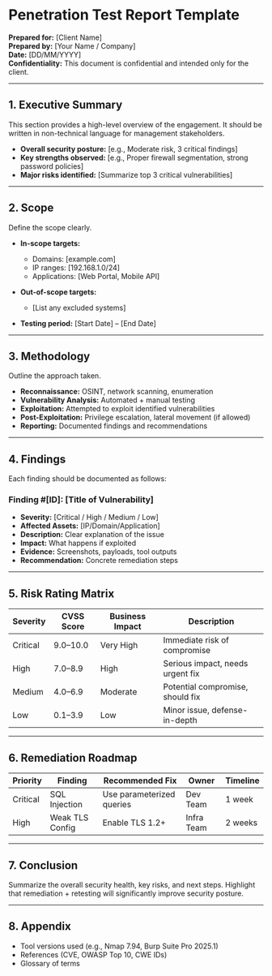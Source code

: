 # Penetration Test Report Template

**Prepared for:** [Client Name]  
**Prepared by:** [Your Name / Company]  
**Date:** [DD/MM/YYYY]  
**Confidentiality:** This document is confidential and intended only for the client.

---

## 1. Executive Summary
This section provides a high-level overview of the engagement. It should be written in non-technical language for management stakeholders.  
- **Overall security posture:** [e.g., Moderate risk, 3 critical findings]  
- **Key strengths observed:** [e.g., Proper firewall segmentation, strong password policies]  
- **Major risks identified:** [Summarize top 3 critical vulnerabilities]  

---

## 2. Scope
Define the scope clearly.  
- **In-scope targets:**  
  - Domains: [example.com]  
  - IP ranges: [192.168.1.0/24]  
  - Applications: [Web Portal, Mobile API]  

- **Out-of-scope targets:**  
  - [List any excluded systems]  

- **Testing period:** [Start Date] – [End Date]  

---

## 3. Methodology
Outline the approach taken.  
- **Reconnaissance:** OSINT, network scanning, enumeration  
- **Vulnerability Analysis:** Automated + manual testing  
- **Exploitation:** Attempted to exploit identified vulnerabilities  
- **Post-Exploitation:** Privilege escalation, lateral movement (if allowed)  
- **Reporting:** Documented findings and recommendations  

---

## 4. Findings
Each finding should be documented as follows:

### Finding #[ID]: [Title of Vulnerability]  
- **Severity:** [Critical / High / Medium / Low]  
- **Affected Assets:** [IP/Domain/Application]  
- **Description:** Clear explanation of the issue  
- **Impact:** What happens if exploited  
- **Evidence:** Screenshots, payloads, tool outputs  
- **Recommendation:** Concrete remediation steps  

---

## 5. Risk Rating Matrix
| Severity | CVSS Score | Business Impact | Description |
|----------|------------|-----------------|-------------|
| Critical | 9.0–10.0   | Very High       | Immediate risk of compromise |
| High     | 7.0–8.9    | High            | Serious impact, needs urgent fix |
| Medium   | 4.0–6.9    | Moderate        | Potential compromise, should fix |
| Low      | 0.1–3.9    | Low             | Minor issue, defense-in-depth |

---

## 6. Remediation Roadmap
| Priority | Finding | Recommended Fix | Owner | Timeline |
|----------|---------|-----------------|-------|----------|
| Critical | SQL Injection | Use parameterized queries | Dev Team | 1 week |
| High     | Weak TLS Config | Enable TLS 1.2+ | Infra Team | 2 weeks |

---

## 7. Conclusion
Summarize the overall security health, key risks, and next steps. Highlight that remediation + retesting will significantly improve security posture.  

---

## 8. Appendix
- Tool versions used (e.g., Nmap 7.94, Burp Suite Pro 2025.1)  
- References (CVE, OWASP Top 10, CWE IDs)  
- Glossary of terms  
